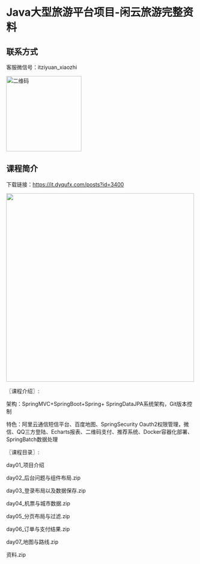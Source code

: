 # Java大型旅游平台项目-闲云旅游完整资料

## 联系方式

客服微信号：itziyuan_xiaozhi

<img src="https://ziyuanyun.oss-cn-guangzhou.aliyuncs.com/common/20240614073449/666b82192834a.jpg" width="200" height="200" alt="二维码">

## 课程简介

下载链接：https://it.dyqufx.com/posts?id=3400

<img src="https://ziyuanyun.oss-cn-guangzhou.aliyuncs.com/yun/20240515185145/664493c1223bc.jpg" width="500" alt="">

  〖课程介绍〗:

 架构：SpringMVC+SpringBoot+Spring+ SpringDataJPA系统架构，Git版本控制

 特色：阿里云通信短信平台、百度地图、SpringSecurity Oauth2权限管理，微信、QQ三方登陆、Echarts报表、二维码支付、推荐系统、Docker容器化部署、SpringBatch数据处理

 〖课程目录〗:

 day01_项目介绍

 day02_后台问题与组件布局.zip

 day03_登录布局以及数据保存.zip

 day04_机票与城市数据.zip

 day05_分页布局与过滤.zip

 day06_订单与支付结果.zip

 day07_地图与路线.zip

 资料.zip

  